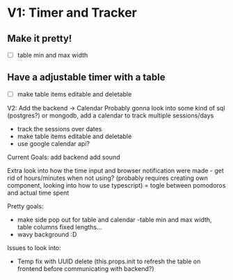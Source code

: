 # V1: Timer and Tracker #
## Make it pretty! ##  
- [ ] table min and max width
## Have a adjustable timer with a table ##  
- [ ] make table items editable and deletable

V2: Add the backend -> Calendar
Probably gonna look into some kind of sql (postgres?) or mongodb, add a calendar to track multiple sessions/days
- track the sessions over dates
- make table items editable and deletable
- use google calendar api?

Current Goals:
add backend
add sound

Extra
look into how the time input and browser notification were made
    - get rid of hours/minutes when not using? (probably requires creating own component, looking into how to use typescript)
    = togle between pomodoros and actual time spent

Pretty goals:
- make side pop out for table and calendar
    -table min and max width, table columns fixed lengths...
- wavy background :D

Issues to look into:
- Temp fix with UUID delete (this.props.init to refresh the table on frontend before communicating with backend?)
